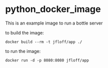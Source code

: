 # python_docker_image
This is an example image to run a bottle server

to build the image:

```
docker build --rm -t jfloff/app ./
```

to run the image:
```
docker run -d -p 8080:8080 jfloff/app
```

